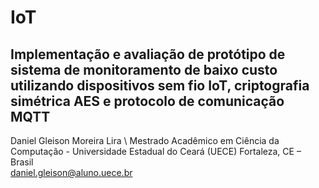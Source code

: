 # IoT
## Implementação e avaliação de protótipo de sistema de monitoramento de baixo custo utilizando dispositivos sem fio IoT, criptografia simétrica AES e protocolo de comunicação MQTT

Daniel Gleison Moreira Lira \ 
Mestrado Acadêmico em Ciência da Computação - Universidade Estadual do Ceará (UECE) Fortaleza, CE – Brasil\
daniel.gleison@aluno.uece.br 
